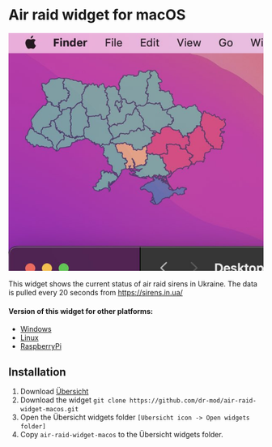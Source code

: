 # Air raid widget for macOS
![widget](docs/screenshot.jpg)

This widget shows the current status of air raid sirens in Ukraine. The data is pulled every 20 seconds from https://sirens.in.ua/

#### Version of this widget for other platforms:
* [Windows](https://github.com/dr-mod/air-raid-widget-windows)
* [Linux](https://github.com/dr-mod/air-raid-widget-linux)
* [RaspberryPi](https://github.com/dr-mod/air-raid-monitor)
## Installation
1. Download [Übersicht](http://tracesof.net/uebersicht/)
2. Download the widget `git clone https://github.com/dr-mod/air-raid-widget-macos.git`
3. Open the Übersicht widgets folder `[Ubersicht icon -> Open widgets folder]`
2. Copy `air-raid-widget-macos` to the Übersicht widgets folder.

